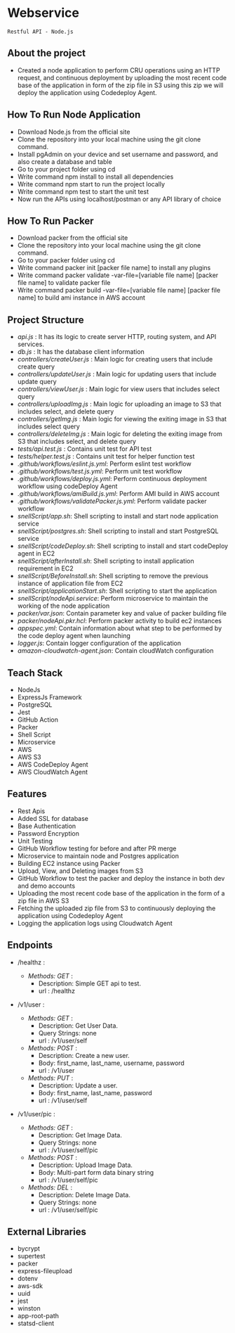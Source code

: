 # Webservice 
``Restful API - Node.js``

## About the project
* Created a node application to perform CRU operations using an HTTP request, and continuous deployment by uploading the most recent code base of the application in form of the zip file in S3 using this zip we will deploy the application using Codedeploy Agent. 

## How To Run Node Application
* Download Node.js from the official site
* Clone the repository into your local machine using the git clone command.
* Install pgAdmin on your device and set username and password, and also create a database and table</li>
* Go to your project folder using cd
* Write command npm install to install all dependencies
* Write command npm start to run the project locally
* Write command npm test to start the unit test
* Now run the APIs using localhost/postman or any API library of choice
## How To Run Packer
* Download packer from the official site
* Clone the repository into your local machine using the git clone command.
* Go to your packer folder using cd
* Write command packer init [packer file name] to install any plugins
* Write command packer validate -var-file=[variable file name] [packer file name] to validate packer file
* Write command packer build -var-file=[variable file name] [packer file name] to build ami instance in AWS account
  
## Project Structure
* *api.js* : It has its logic to create server HTTP, routing system, and API services.
* *db.js* : It has the database client information
* *controllers/createUser.js* : Main logic for creating users that include create query
* *controllers/updateUser.js* : Main logic for updating users that include update query
* *controllers/viewUser.js* : Main logic for view users that includes select query
* *controllers/uploadImg.js* : Main logic for uploading an image to S3 that includes select, and delete query
* *controllers/getImg.js* : Main logic for viewing the exiting image in S3 that includes select query
* *controllers/deleteImg.js* : Main logic for deleting the exiting image from S3 that includes select, and delete query
* *tests/api.test.js* : Contains unit test for API test
* *tests/helper.test.js* : Contains unit test for helper function test
* *.github/workflows/eslint.js.yml*: Perform eslint test workflow
* *.github/workflows/test.js.yml*: Perform unit test workflow
* *.github/workflows/deploy.js.yml*: Perform continuous deployment workflow using codeDeploy Agent
* *.github/workflows/amiBuild.js.yml*: Perform AMI build in AWS account
* *.github/workflows/validatePacker.js.yml*: Perform validate packer workflow
* *snellScript/app.sh*: Shell scripting to install and start node application service
* *snellScript/postgres.sh*: Shell scripting to install and start PostgreSQL service
* *snellScript/codeDeploy.sh*: Shell scripting to install and start codeDeploy agent in EC2
* *snellScript/afterInstall.sh*: Shell scripting to install application requirement in EC2
* *snellScript/BeforeInstall.sh*: Shell scripting to remove the previous instance of application file from EC2
* *snellScript/applicationStart.sh*: Shell scripting to start the application
* *snellScript/nodeApi.service*: Perform microservice to maintain the working of the node application
* *packer/var.json*: Contain parameter key and value of packer building file
* *packer/nodeApi.pkr.hcl*: Perform packer activity to build ec2 instances
* *appspec.yml*: Contain information about what step to be performed by the code deploy agent when launching
* *logger.js*: Contain logger configuration of the application
* *amazon-cloudwatch-agent.json*: Contain cloudWatch configuration
  
## Teach Stack
* NodeJs
* ExpressJs Framework
* PostgreSQL
* Jest
* GitHub Action
* Packer
* Shell Script
* Microservice
* AWS
* AWS S3
* AWS CodeDeploy Agent
* AWS CloudWatch Agent

## Features
* Rest Apis
* Added SSL for database
* Base Authentication
* Password Encryption
* Unit Testing
* GitHub Workflow testing for before and after PR merge 
* Microservice to maintain node and Postgres application
* Building EC2 instance using Packer
* Upload, View, and Deleting images from S3
* GitHub Workflow to test the packer and deploy the instance in both dev and demo accounts
* Uploading the most recent code base of the application in the form of a zip file in AWS S3
* Fetching the uploaded zip file from S3 to continuously deploying the application using Codedeploy Agent
* Logging the application logs using Cloudwatch Agent

## Endpoints
* /healthz :

  - *Methods: GET* : 
      - Description: Simple GET api to test.
      - url : /healthz

* /v1/user :
  
  - *Methods: GET* : 
      - Description: Get User Data.
      - Query Strings: none
      - url : /v1/user/self
  - *Methods: POST* : 
      - Description: Create a new user.
      - Body: first_name, last_name, username, password
      - url : /v1/user
  - *Methods: PUT* : 
      - Description: Update a user.
      - Body: first_name, last_name, password
      - url : /v1/user/self
  
* /v1/user/pic :
  
  - *Methods: GET* : 
      - Description: Get Image Data.
      - Query Strings: none
      - url : /v1/user/self/pic
  - *Methods: POST* : 
      - Description: Upload Image Data.
      - Body: Multi-part form data binary string
      - url : /v1/user/self/pic
  - *Methods: DEL* : 
      - Description: Delete Image Data.
      - Query Strings: none
      - url : /v1/user/self/pic
## External Libraries
* bycrypt
* supertest
* packer
* express-fileupload
* dotenv
* aws-sdk
* uuid
* jest
* winston
* app-root-path
* statsd-client

